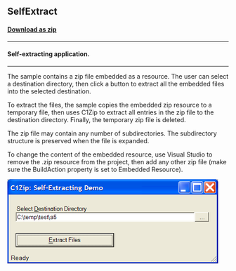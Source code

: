 ## SelfExtract
#### [Download as zip](https://grapecity.github.io/DownGit/#/home?url=https://github.com/GrapeCity/ComponentOne-WinForms-Samples/tree/master/NetFramework\Zip\CS\SelfExtract)
____
#### Self-extracting application.
____
The sample contains a zip file embedded as a resource.
The user can select a destination directory, then click a button to extract all the embedded files into the selected destination.

To extract the files, the sample copies the embedded zip resource to a temporary file, then uses C1Zip to extract all entries in the zip file to the destination directory.
Finally, the temporary zip file is deleted.

The zip file may contain any number of subdirectories.
The subdirectory structure is preserved when the file is expanded.

To change the content of the embedded resource, use Visual Studio to remove the .zip resource from the project, 
then add any other zip file (make sure the BuildAction property is set to Embedded Resource).

![screenshot](screenshot.PNG)
